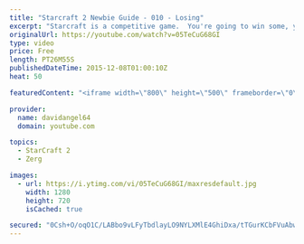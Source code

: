 ```yaml
---
title: "Starcraft 2 Newbie Guide - 010 - Losing"
excerpt: "Starcraft is a competitive game.  You're going to win some, you're going to lose some.  When you win a game, you feel good, and that's awesome.  But how do you react to losing a game?  How you react to losing in a competitive game like Starcraft 2 is an important consideration.  The biggest concept is"
originalUrl: https://youtube.com/watch?v=05TeCuG68GI
type: video
price: Free
length: PT26M55S
publishedDateTime: 2015-12-08T01:00:10Z
heat: 50

featuredContent: "<iframe width=\"800\" height=\"500\" frameborder=\"0\" src=\"https://www.youtube.com/embed/05TeCuG68GI\" allow=\"accelerometer; autoplay; encrypted-media; gyroscope; picture-in-picture\" allowfullscreen></iframe>"

provider:
  name: davidangel64
  domain: youtube.com

topics:
  - StarCraft 2
  - Zerg

images:
  - url: https://i.ytimg.com/vi/05TeCuG68GI/maxresdefault.jpg
    width: 1280
    height: 720
    isCached: true

secured: "0Csh+O/oqO1C/LABbo9vLFyTbdlayLO9NYLXMlE4GhiDxa/tTGurKCbFVuAbwPbttU0QeYvrgtypJWemox6GQEZZzUhJJcGxf3t0Tp4VoYdNhG+4G+YUV9XXnOlxbxXtwgYGWDrPGnDjbCRzJdkehf+5MdamQfCh83MTcm/ahKQaBann6bqC6YsKx9p2TlyqyzAK4PDWUgFrUrK27EBXmHDTHEJPxq+pP+dQOKdqxm8b0K+Nm0L0whLSfCq+Kz4qBSZIQx3BAxZ6cFhH6tioh+U4w2wJ/OTvmAstpsfk5hTQy/GLIgWAEAERMof8BEE5VCEbzpu5RkRIbmWQbBFquoh/g3mcpNw0oLB2nSmu9yKUcjMqGrNMcJALW2FfVv3MdJfy3qJ9Cd1HVQWdbsVWa7EdmhxtB4JBXYAtcZH7vkk=;6xWvsjWyPSDPLd4XYNUqyA=="
---
```


